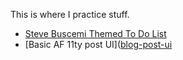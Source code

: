 This is where I practice stuff.

- [Steve Buscemi Themed To Do List](https://peculiar.monster/coding-projects/vue-to-do/)
- [Basic AF 11ty post UI]([blog-post-ui](https://peculiar.monster/coding-projects/blog-post-ui/)
